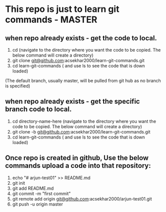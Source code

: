 # This repo is just to learn git commands - MASTER
## when repo already exists - get the code to local.

1. cd <directory-name-here> (navigate to the directory where you want the code to be copied. The below command will create a directory)
2. git clone git@github.com:acsekhar2000/learn-git-commands.git
3. cd learn-git-commands ( and use ls to see the code that is down loaded)

(The default branch, usually master, will be pulled from git hub as no branch is specified)

## when repo already exists - get the specific branch code to local.

1. cd directory-name-here (navigate to the directory where you want the code to be copied. The below command will create a directory)
2. git clone -b <branch-name> git@github.com:acsekhar2000/learn-git-commands.git
3. cd learn-git-commands ( and use ls to see the code that is down loaded)




## Once repo is created in  github, Use the below commands upload a code into that repository:

1. echo "# arjun-test01" >> README.md  
2. git init  
3. git add README.md  
4. git commit -m "first commit"  
5. git remote add origin git@github.com:acsekhar2000/arjun-test01.git  
6. git push -u origin master 

